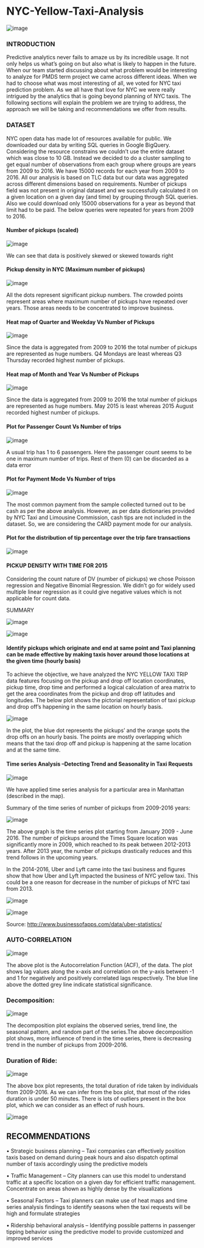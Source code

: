 #                               NYC-Yellow-Taxi-Analysis


![image](https://user-images.githubusercontent.com/27119316/35784609-98e47d48-09e7-11e8-9520-bf627e7c8ef3.png)


### INTRODUCTION

Predictive analytics never fails to amaze us by its incredible usage. It not only helps us what’s going on but also what is likely to happen in the future. When our team started discussing about what problem would be interesting to analyze for PMDS term project we came across different ideas. When we had to choose what was most interesting of all, we voted for NYC taxi prediction problem. As we all have that love for NYC we were really intrigued by the analytics that is going beyond planning of NYC taxis. The following sections will explain the problem we are trying to address, the approach we will be taking and recommendations we offer from results.

### DATASET

NYC open data has made lot of resources available for public. We downloaded our data by writing SQL queries in Google BigQuery. Considering the resource constrains we couldn’t use the entire dataset which was close to 10 GB. Instead we decided to do a cluster sampling to get equal number of observations from each group where groups are years from 2009 to 2016. We have 15000 records for each year from 2009 to 2016. All our analysis is based on TLC data but our data was aggregated across different dimensions based on requirements. Number of pickups field was not present in original dataset and we successfully calculated it on a given location on a given day (and time) by grouping through SQL queries. Also we could download only 15000 observations for a year as beyond that limit had to be paid. The below queries were repeated for years from 2009 to 2016.


####	Number of pickups (scaled)


![image](https://user-images.githubusercontent.com/27119316/35784641-fa9d7756-09e7-11e8-8657-10c09f7e3ea9.png)


We can see that data is positively skewed or skewed towards right


####	Pickup density in NYC (Maximum number of pickups)

![image](https://user-images.githubusercontent.com/27119316/35784644-ffe702c2-09e7-11e8-9c89-670a0287c4fe.png)


All the dots represent significant pickup numbers. The crowded points represent areas where maximum number of pickups have repeated over years.  Those areas needs to be concentrated to improve business.


#### 	Heat map of Quarter and Weekday Vs Number of Pickups


![image](https://user-images.githubusercontent.com/27119316/35784708-86f4742a-09e8-11e8-81f3-1add6457c289.png)


Since the data is aggregated from 2009 to 2016 the total number of pickups are represented as huge numbers. Q4 Mondays are least whereas Q3 Thursday recorded highest number of pickups.


#### 	Heat map of Month and Year Vs Number of Pickups


![image](https://user-images.githubusercontent.com/27119316/35784729-b7c0af74-09e8-11e8-988f-c9b6d9638e65.png)


Since the data is aggregated from 2009 to 2016 the total number of pickups are represented as huge numbers. May 2015 is least whereas 2015 August recorded highest number of pickups.

#### 	Plot for Passenger Count Vs Number of trips


![image](https://user-images.githubusercontent.com/27119316/35784750-01ba1f02-09e9-11e8-9bae-485ad1b791a6.png)


A usual trip has 1 to 6 passengers. Here the passenger count seems to be one in maximum number of trips. Rest of them (0) can be discarded as a data error

#### 	Plot for Payment Mode Vs Number of trips


![image](https://user-images.githubusercontent.com/27119316/35784771-3355abb2-09e9-11e8-8655-42c3455a5a74.png)


The most common payment from the sample collected turned out to be cash as per the above analysis. However, as per data dictionaries provided by NYC Taxi and Limousine Commission, cash tips are not included in the dataset. So, we are considering the CARD payment mode for our analysis.


#### 	Plot for the distribution of tip percentage over the trip fare transactions


![image](https://user-images.githubusercontent.com/27119316/35784787-6349977a-09e9-11e8-8775-a2eb6de56e8e.png)


#### 	PICKUP DENSITY WITH TIME FOR 2015

Considering the count nature of DV (number of pickups) we chose Poisson regression and Negative Binomial Regression. We didn’t go for widely used multiple linear regression as it could give negative values which is not applicable for count data.

SUMMARY


![image](https://user-images.githubusercontent.com/27119316/35784844-ecc60358-09e9-11e8-9742-0d6b8ce5472f.png)


![image](https://user-images.githubusercontent.com/27119316/35784848-f28e96b0-09e9-11e8-842f-1578491e07be.png)


#### Identify pickups which originate and end at same point and Taxi planning can be made effective by making taxis hover around those locations at the given time (hourly basis)

To achieve the objective, we have analyzed the NYC YELLOW TAXI TRIP data features focusing on the pickup and drop off location coordinates, pickup time, drop time and performed a logical calculation of area matrix to get the area coordinates from the pickup and drop off latitudes and longitudes. The below plot shows the pictorial representation of taxi pickup and drop off’s happening in the same location on hourly basis.


![image](https://user-images.githubusercontent.com/27119316/35784860-14275154-09ea-11e8-8cda-2151bec88573.png)

In the plot, the blue dot represents the pickups’ and the orange spots the drop offs on an hourly basis. The points are mostly overlapping which means that the taxi drop off and pickup is happening at the same location and at the same time.

####  Time series Analysis –Detecting Trend and Seasonality in Taxi Requests


![image](https://user-images.githubusercontent.com/27119316/35784880-39ca4cea-09ea-11e8-8550-07f750657640.png)


We have applied time series analysis for a particular area in Manhattan (described in the map).

Summary of the time series of number of pickups from 2009-2016 years:


![image](https://user-images.githubusercontent.com/27119316/35784891-405e0060-09ea-11e8-87f5-fd73add1773c.png)


The above graph is the time series plot starting from January 2009 - June 2016. The number of pickups around the Times Square location was significantly more in 2009, which reached to its peak between 2012-2013 years. After 2013 year, the number of pickups drastically reduces and this trend follows in the upcoming years. 

In the 2014-2016, Uber and Lyft came into the taxi business and figures show that how Uber and Lyft impacted the business of NYC yellow taxi. This could be a one reason for decrease in the number of pickups of NYC taxi from 2013.


![image](https://user-images.githubusercontent.com/27119316/35784916-650c978c-09ea-11e8-8ec3-41ce2ec751b5.png)


![image](https://user-images.githubusercontent.com/27119316/35784931-7eadd430-09ea-11e8-88ba-e30ab2705fef.png)


Source: http://www.businessofapps.com/data/uber-statistics/


### AUTO-CORRELATION


![image](https://user-images.githubusercontent.com/27119316/35784950-97acd67a-09ea-11e8-9a7f-aa8407432520.png)


The above plot is the Autocorrelation Function (ACF), of the data.
The plot shows lag values along the x-axis and correlation on the y-axis between -1 and 1 for negatively and positively correlated lags respectively.
The blue line above the dotted grey line indicate statistical significance.

### Decomposition:


![image](https://user-images.githubusercontent.com/27119316/35784972-c214af46-09ea-11e8-9cc8-5fcf4accf3c0.png)


The decomposition plot explains the observed series, trend line, the seasonal pattern, and random part of the series.The above decomposition plot shows, more influence of trend in the time series, there is decreasing trend in the number of pickups from 2009-2016. 


### Duration of Ride:


![image](https://user-images.githubusercontent.com/27119316/35784989-e912baf2-09ea-11e8-9ae8-ab2ea8eec256.png)


The above box plot represents, the total duration of ride taken by individuals from 2009-2016. As we can infer from the box plot, that most of the rides duration is under 50 minutes. There is lots of outliers present in the box plot, which we can consider as an effect of rush hours.


![image](https://user-images.githubusercontent.com/27119316/35784990-ecf35424-09ea-11e8-9b6e-21b3dc05cd64.png)


## RECOMMENDATIONS


•	Strategic business planning – Taxi companies can effectively position taxis based on demand during peak hours and also dispatch optimal number of taxis accordingly using the predictive models

•	Traffic Management – City planners can use this model to understand traffic at a specific location on a given day for efficient traffic management. Concentrate on areas shown as highly dense by the visualizations 

•	Seasonal Factors – Taxi planners can make use of heat maps and time series analysis findings to identify seasons when the taxi requests will be high and formulate strategies

•	Ridership behavioral analysis – Identifying possible patterns in passenger tipping behavior using the predictive model  to provide customized and improved services 
